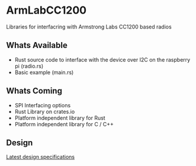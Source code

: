 # ArmLabCC1200
Libraries for interfacring with Armstrong Labs CC1200 based radios

## Whats Available
* Rust source code to interface with the device over I2C on the raspberry pi (radio.rs)
* Basic example (main.rs)

## Whats Coming
* SPI Interfacing options
* Rust Library on crates.io
* Platform independent library for Rust
* Platform independent library for C / C++


## Design
[Latest design specifications](https://ethana.notion.site/CC1200-Radio-06d342126b2041b483d045ed1dcfd178)
